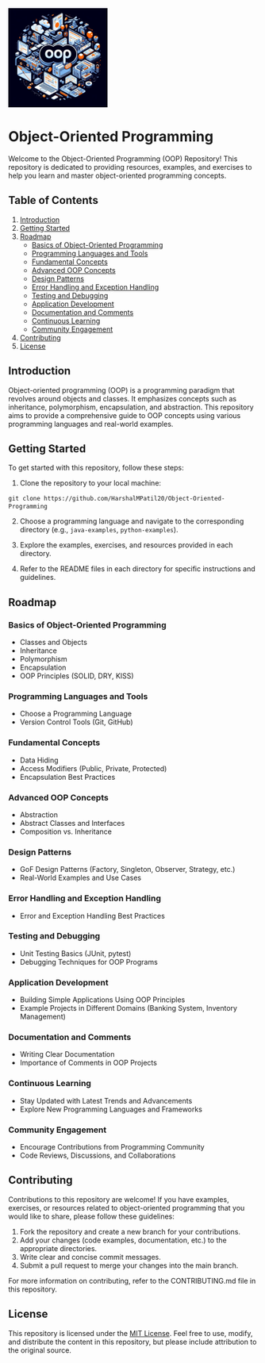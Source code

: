 
<img src="src/oop1.jpg" alt="Image Alt Text" width="200" height="200">

# Object-Oriented Programming 

Welcome to the Object-Oriented Programming (OOP) Repository! This repository is dedicated to providing resources, examples, and exercises to help you learn and master object-oriented programming concepts.

## Table of Contents

1. [Introduction](#introduction)
2. [Getting Started](#getting-started)
3. [Roadmap](#roadmap)
   - [Basics of Object-Oriented Programming](#basics-of-object-oriented-programming)
   - [Programming Languages and Tools](#programming-languages-and-tools)
   - [Fundamental Concepts](#fundamental-concepts)
   - [Advanced OOP Concepts](#advanced-oop-concepts)
   - [Design Patterns](#design-patterns)
   - [Error Handling and Exception Handling](#error-handling-and-exception-handling)
   - [Testing and Debugging](#testing-and-debugging)
   - [Application Development](#application-development)
   - [Documentation and Comments](#documentation-and-comments)
   - [Continuous Learning](#continuous-learning)
   - [Community Engagement](#community-engagement)
4. [Contributing](#contributing)
5. [License](#license)

## Introduction

Object-oriented programming (OOP) is a programming paradigm that revolves around objects and classes. It emphasizes concepts such as inheritance, polymorphism, encapsulation, and abstraction. This repository aims to provide a comprehensive guide to OOP concepts using various programming languages and real-world examples.

## Getting Started

To get started with this repository, follow these steps:

1. Clone the repository to your local machine:
```  
git clone https://github.com/HarshalMPatil20/Object-Oriented-Programming  
```

2. Choose a programming language and navigate to the corresponding directory (e.g., `java-examples`, `python-examples`).

3. Explore the examples, exercises, and resources provided in each directory.

4. Refer to the README files in each directory for specific instructions and guidelines.

## Roadmap

### Basics of Object-Oriented Programming
- Classes and Objects
- Inheritance
- Polymorphism
- Encapsulation
- OOP Principles (SOLID, DRY, KISS)

### Programming Languages and Tools
- Choose a Programming Language
- Version Control Tools (Git, GitHub)

### Fundamental Concepts
- Data Hiding
- Access Modifiers (Public, Private, Protected)
- Encapsulation Best Practices

### Advanced OOP Concepts
- Abstraction
- Abstract Classes and Interfaces
- Composition vs. Inheritance

### Design Patterns
- GoF Design Patterns (Factory, Singleton, Observer, Strategy, etc.)
- Real-World Examples and Use Cases

### Error Handling and Exception Handling
- Error and Exception Handling Best Practices

### Testing and Debugging
- Unit Testing Basics (JUnit, pytest)
- Debugging Techniques for OOP Programs

### Application Development
- Building Simple Applications Using OOP Principles
- Example Projects in Different Domains (Banking System, Inventory Management)

### Documentation and Comments
- Writing Clear Documentation
- Importance of Comments in OOP Projects

### Continuous Learning
- Stay Updated with Latest Trends and Advancements
- Explore New Programming Languages and Frameworks

### Community Engagement
- Encourage Contributions from Programming Community
- Code Reviews, Discussions, and Collaborations

## Contributing

Contributions to this repository are welcome! If you have examples, exercises, or resources related to object-oriented programming that you would like to share, please follow these guidelines:

1. Fork the repository and create a new branch for your contributions.
2. Add your changes (code examples, documentation, etc.) to the appropriate directories.
3. Write clear and concise commit messages.
4. Submit a pull request to merge your changes into the main branch.

For more information on contributing, refer to the CONTRIBUTING.md file in this repository.

## License

This repository is licensed under the [MIT License](LICENSE). Feel free to use, modify, and distribute the content in this repository, but please include attribution to the original source.

